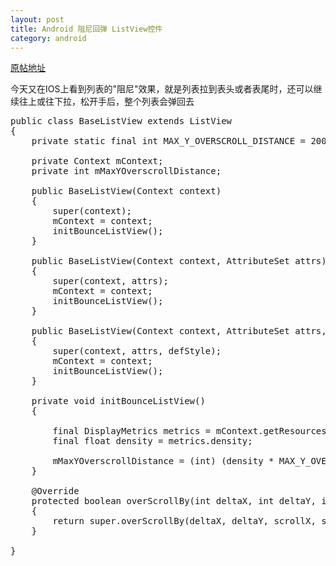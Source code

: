 ```yaml
---
layout: post
title: Android 阻尼回弹 ListView控件
category: android
---
```


[原帖地址](http://my.oschina.net/helu/blog/145502)

今天又在IOS上看到列表的"阻尼"效果，就是列表拉到表头或者表尾时，还可以继续往上或往下拉，松开手后，整个列表会弹回去

<pre>
public class BaseListView extends ListView
{
    private static final int MAX_Y_OVERSCROLL_DISTANCE = 200;

    private Context mContext;
    private int mMaxYOverscrollDistance;

    public BaseListView(Context context)
    {
        super(context);
        mContext = context;
        initBounceListView();
    }

    public BaseListView(Context context, AttributeSet attrs)
    {
        super(context, attrs);
        mContext = context;
        initBounceListView();
    }

    public BaseListView(Context context, AttributeSet attrs, int defStyle)
    {
        super(context, attrs, defStyle);
        mContext = context;
        initBounceListView();
    }

    private void initBounceListView()
    {

        final DisplayMetrics metrics = mContext.getResources().getDisplayMetrics();
        final float density = metrics.density;

        mMaxYOverscrollDistance = (int) (density * MAX_Y_OVERSCROLL_DISTANCE);
    }

    @Override
    protected boolean overScrollBy(int deltaX, int deltaY, int scrollX, int scrollY, int scrollRangeX, int scrollRangeY, int maxOverScrollX, int maxOverScrollY, boolean isTouchEvent)
    {
        return super.overScrollBy(deltaX, deltaY, scrollX, scrollY, scrollRangeX, scrollRangeY, maxOverScrollX, mMaxYOverscrollDistance, isTouchEvent);
    }

}
</pre>

